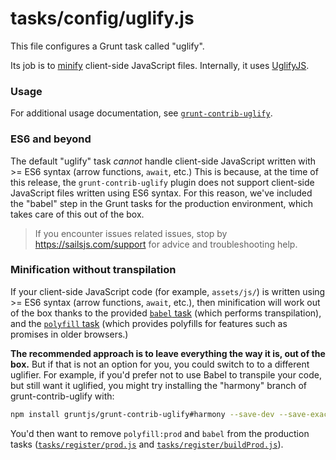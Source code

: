 # tasks/config/uglify.js

This file configures a Grunt task called "uglify".

Its job is to [minify](https://en.wikipedia.org/wiki/Minification_(programming)) client-side JavaScript files.  Internally, it uses [UglifyJS](https://www.npmjs.com/package/uglifyjs).

### Usage

For additional usage documentation, see [`grunt-contrib-uglify`](https://npmjs.com/package/grunt-contrib-uglify).

### ES6 and beyond

The default "uglify" task _cannot_ handle client-side JavaScript written with >= ES6 syntax (arrow functions, `await`, etc.)  This is because, at the time of this release, the `grunt-contrib-uglify` plugin does not support client-side JavaScript files written using ES6 syntax.  For this reason, we've included the "babel" step in the Grunt tasks for the production environment, which takes care of this out of the box.

> If you encounter issues related issues, stop by https://sailsjs.com/support for advice and troubleshooting help.


### Minification without transpilation

If your client-side JavaScript code (for example, `assets/js/`) is written using >= ES6 syntax (arrow functions, `await`, etc.), then minification will work out of the box thanks to the provided [`babel` task](https://sailsjs.com/documentation/anatomy/tasks/config/babel.js) (which performs transpilation), and the [`polyfill` task](https://sailsjs.com/documentation/anatomy/tasks/register/polyfill.js) (which provides polyfills for features such as promises in older browsers.)

**The recommended approach is to leave everything the way it is, out of the box.**  But if that is not an option for you, you could switch to to a different uglifier.  For example, if you'd prefer not to use Babel to transpile your code, but still want it uglified, you might try installing the "harmony" branch of grunt-contrib-uglify with:

```bash
npm install gruntjs/grunt-contrib-uglify#harmony --save-dev --save-exact
```

You'd then want to remove `polyfill:prod` and `babel` from the production tasks ([`tasks/register/prod.js`](https://sailsjs.com/documentation/anatomy/tasks/register/prod.js) and [`tasks/register/buildProd.js`](https://sailsjs.com/documentation/anatomy/tasks/register/buildProd.js)).

<docmeta name="displayName" value="uglify.js">
